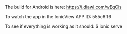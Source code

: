 The build for Android is here: 
https://i.diawi.com/wEqCis


To watch the app in the IonicView 
APP ID: 555c6ff6


To see if everything is working as it should:
$ ionic serve 